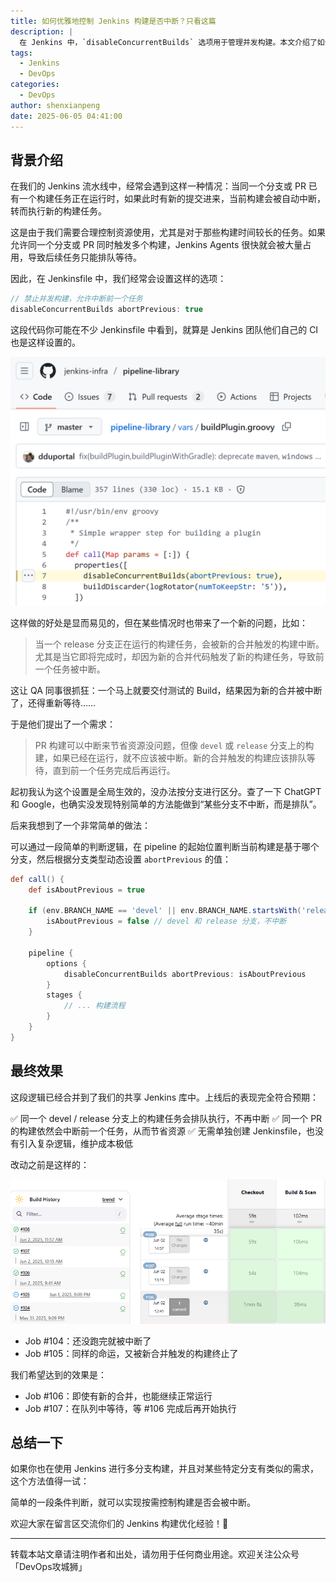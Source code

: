 ```yaml
---
title: 如何优雅地控制 Jenkins 构建是否中断？只看这篇
description: |
  在 Jenkins 中，`disableConcurrentBuilds` 选项用于管理并发构建。本文介绍了如何根据分支类型动态设置 `abortPrevious` 的值，从而实现更灵活的构建管理。
tags:
  - Jenkins
  - DevOps
categories:
  - DevOps
author: shenxianpeng
date: 2025-06-05 04:41:00
---
```


## 背景介绍

在我们的 Jenkins 流水线中，经常会遇到这样一种情况：当同一个分支或 PR 已有一个构建任务正在运行时，如果此时有新的提交进来，当前构建会被自动中断，转而执行新的构建任务。

这是由于我们需要合理控制资源使用，尤其是对于那些构建时间较长的任务。如果允许同一个分支或 PR 同时触发多个构建，Jenkins Agents 很快就会被大量占用，导致后续任务只能排队等待。

因此，在 Jenkinsfile 中，我们经常会设置这样的选项：

```groovy
// 禁止并发构建，允许中断前一个任务
disableConcurrentBuilds abortPrevious: true
```

这段代码你可能在不少 Jenkinsfile 中看到，就算是 Jenkins 团队他们自己的 CI 也是这样设置的。

<!--more-->

![Jenkins buildPlugin.groovy](jenkins-concurrent-build-cn/2.png)

这样做的好处是显而易见的，但在某些情况时也带来了一个新的问题，比如：

> 当一个 release 分支正在运行的构建任务，会被新的合并触发的构建中断。尤其是当它即将完成时，却因为新的合并代码触发了新的构建任务，导致前一个任务被中断。

这让 QA 同事很抓狂：一个马上就要交付测试的 Build，结果因为新的合并被中断了，还得重新等待……

于是他们提出了一个需求：

> PR 构建可以中断来节省资源没问题，但像 `devel` 或 `release` 分支上的构建，如果已经在运行，就不应该被中断。新的合并触发的构建应该排队等待，直到前一个任务完成后再运行。

起初我认为这个设置是全局生效的，没办法按分支进行区分。查了一下 ChatGPT 和 Google，也确实没发现特别简单的方法能做到“某些分支不中断，而是排队”。

后来我想到了一个非常简单的做法：

可以通过一段简单的判断逻辑，在 pipeline 的起始位置判断当前构建是基于哪个分支，然后根据分支类型动态设置 `abortPrevious` 的值：

```groovy
def call() {
    def isAboutPrevious = true

    if (env.BRANCH_NAME == 'devel' || env.BRANCH_NAME.startsWith('release/')) {
        isAboutPrevious = false // devel 和 release 分支，不中断
    }

    pipeline {
        options {
            disableConcurrentBuilds abortPrevious: isAboutPrevious
        }
        stages {
            // ... 构建流程
        }
    }
}
```

## 最终效果

这段逻辑已经合并到了我们的共享 Jenkins 库中。上线后的表现完全符合预期：

✅ 同一个 devel / release 分支上的构建任务会排队执行，不再中断
✅ 同一个 PR 的构建依然会中断前一个任务，从而节省资源
✅ 无需单独创建 Jenkinsfile，也没有引入复杂逻辑，维护成本极低

改动之前是这样的：

![What's the difference?](jenkins-concurrent-build-cn/1.png)

* Job #104：还没跑完就被中断了
* Job #105：同样的命运，又被新合并触发的构建终止了

我们希望达到的效果是：

* Job #106：即使有新的合并，也能继续正常运行
* Job #107：在队列中等待，等 #106 完成后再开始执行

## 总结一下

如果你也在使用 Jenkins 进行多分支构建，并且对某些特定分支有类似的需求，这个方法值得一试：

简单的一段条件判断，就可以实现按需控制构建是否会被中断。

欢迎大家在留言区交流你们的 Jenkins 构建优化经验！👋

<!--如果你觉得这篇文章对你有帮助，记得【点赞】【在看】支持一下我 🙌～-->

---

转载本站文章请注明作者和出处，请勿用于任何商业用途。欢迎关注公众号「DevOps攻城狮」
